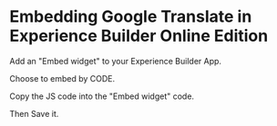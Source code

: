 # Embedding Google Translate in Experience Builder Online Edition

Add an "Embed widget" to your Experience Builder App.

Choose to embed by CODE.

Copy the JS code into the "Embed widget" code.

Then Save it.
